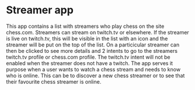 Streamer app
==================================
This app contains a list with streamers who play chess on the site chess.com. Streamers can stream on twitch.tv or elsewhere. 
If the streamer is live on twitch.tv, this will be visible in the list with an icon and the streamer will be put on the top of the list.
On a particicular streamer can then be clicked to see more details and 2 intents to go to the streamers twitch.tv profile or chess.com profile.
The twitch.tv intent will not be enabled when the streamer does not have a twitch.
The app serves it purpose when a user wants to watch a chess stream and needs to know who is online. This can be to discover a new chess streamer or
to see that their favourite chess streamer is online.


